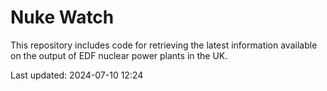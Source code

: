 # Nuke Watch

This repository includes code for retrieving the latest information available on the output of EDF nuclear power plants in the UK.

Last updated: 2024-07-10 12:24